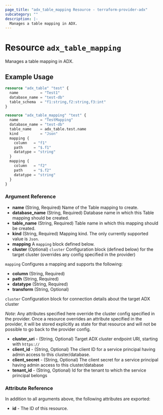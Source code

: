 ```yaml
---
page_title: "adx_table_mapping Resource - terraform-provider-adx"
subcategory: ""
description: |-
  Manages a table mapping in ADX.
---
```


# Resource `adx_table_mapping`

Manages a table mapping in ADX.

## Example Usage

```terraform
resource "adx_table" "test" {
  name          = "Test1"
  database_name = "test-db"
  table_schema  = "f1:string,f2:string,f3:int"
}

resource "adx_table_mapping" "test" {
  name          = "TestMapping"
  database_name = "test-db"
  table_name    = adx_table.test.name
  kind          = "Json"
  mapping {
    column   = "f1"
    path     = "$.f1"
    datatype = "string"
  }
  mapping {
    column   = "f2"
    path     = "$.f2"
    datatype = "string"
  }
}
```

### Argument Reference

- **name** (String, Required) Name of the Table mapping to create.
- **database_name** (String, Required) Database name in which this Table mapping should be created.
- **table_name** (String, Required) Table name in which this mapping should be created.
- **kind** (String, Required) Mapping kind. The only currently supported value is `Json`.
- **mapping** A `mapping` block defined below.
- **cluster** (Optional) `cluster` Configuration block (defined below) for the target cluster (overrides any config specified in the provider)

`mapping` Configures a mapping and supports the following:

- **column** (String, Required)
- **path** (String, Required)
- **datatype** (String, Required)
- **transform** (String, Optional)

`cluster` Configuration block for connection details about the target ADX cluster 

*Note*: Any attributes specified here override the cluster config specified in the provider. Once a resource overrides an attribute specified in the provider, it will be stored explicitly as state for that resource and will not be possible to go back to the provider config.

- **cluster_uri** - (String, Optional) Target ADX cluster endpoint URI, starting with `https://`
- **client_id** - (String, Optional) The client ID for a service principal having admin access to this cluster/database. 
- **client_secret** - (String, Optional) The client secret for a service principal having admin access to this cluster/database
- **tenant_id** - (String, Optional) Id for the tenant to which the service principal belongs

### Attribute Reference

In addition to all arguments above, the following attributes are exported:

- **id** - The ID of this resource.

